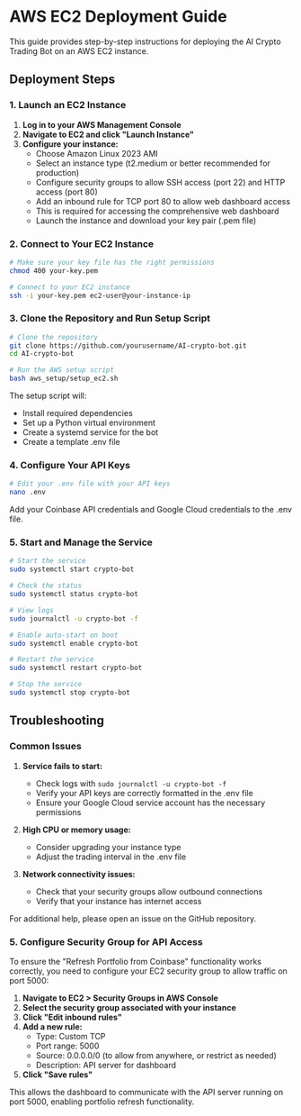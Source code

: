 # AWS EC2 Deployment Guide

This guide provides step-by-step instructions for deploying the AI Crypto Trading Bot on an AWS EC2 instance.

## Deployment Steps

### 1. Launch an EC2 Instance

1. **Log in to your AWS Management Console**
2. **Navigate to EC2 and click "Launch Instance"**
3. **Configure your instance:**
   - Choose Amazon Linux 2023 AMI
   - Select an instance type (t2.medium or better recommended for production)
   - Configure security groups to allow SSH access (port 22) and HTTP access (port 80)
   - Add an inbound rule for TCP port 80 to allow web dashboard access
   - This is required for accessing the comprehensive web dashboard
   - Launch the instance and download your key pair (.pem file)

### 2. Connect to Your EC2 Instance

```bash
# Make sure your key file has the right permissions
chmod 400 your-key.pem

# Connect to your EC2 instance
ssh -i your-key.pem ec2-user@your-instance-ip
```

### 3. Clone the Repository and Run Setup Script

```bash
# Clone the repository
git clone https://github.com/yourusername/AI-crypto-bot.git
cd AI-crypto-bot

# Run the AWS setup script
bash aws_setup/setup_ec2.sh
```

The setup script will:
- Install required dependencies
- Set up a Python virtual environment
- Create a systemd service for the bot
- Create a template .env file

### 4. Configure Your API Keys

```bash
# Edit your .env file with your API keys
nano .env
```

Add your Coinbase API credentials and Google Cloud credentials to the .env file.

### 5. Start and Manage the Service

```bash
# Start the service
sudo systemctl start crypto-bot

# Check the status
sudo systemctl status crypto-bot

# View logs
sudo journalctl -u crypto-bot -f

# Enable auto-start on boot
sudo systemctl enable crypto-bot

# Restart the service
sudo systemctl restart crypto-bot

# Stop the service
sudo systemctl stop crypto-bot
```

## Troubleshooting

### Common Issues

1. **Service fails to start:**
   - Check logs with `sudo journalctl -u crypto-bot -f`
   - Verify your API keys are correctly formatted in the .env file
   - Ensure your Google Cloud service account has the necessary permissions

2. **High CPU or memory usage:**
   - Consider upgrading your instance type
   - Adjust the trading interval in the .env file

3. **Network connectivity issues:**
   - Check that your security groups allow outbound connections
   - Verify that your instance has internet access

For additional help, please open an issue on the GitHub repository.
### 5. Configure Security Group for API Access

To ensure the "Refresh Portfolio from Coinbase" functionality works correctly, you need to configure your EC2 security group to allow traffic on port 5000:

1. **Navigate to EC2 > Security Groups in AWS Console**
2. **Select the security group associated with your instance**
3. **Click "Edit inbound rules"**
4. **Add a new rule:**
   - Type: Custom TCP
   - Port range: 5000
   - Source: 0.0.0.0/0 (to allow from anywhere, or restrict as needed)
   - Description: API server for dashboard
5. **Click "Save rules"**

This allows the dashboard to communicate with the API server running on port 5000, enabling portfolio refresh functionality.
